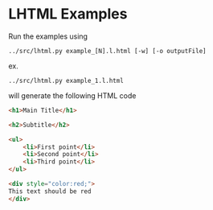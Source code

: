 # LHTML Examples

Run the examples using

```shell
../src/lhtml.py example_[N].l.html [-w] [-o outputFile]
```

ex.
```shell
../src/lhtml.py example_1.l.html
```
will generate the following HTML code
```html
<h1>Main Title</h1>

<h2>Subtitle</h2>

<ul>
    <li>First point</li>
    <li>Second point</li>
    <li>Third point</li>
</ul>

<div style="color:red;">
This text should be red
</div>
```